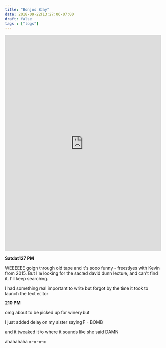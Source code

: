 ```yaml
---
title: "Bonjos Bday"
date: 2018-09-22T13:27:06-07:00
draft: false
tags : ["logs"]
---
```

<iframe width="100%" height="700" scrolling="no" frameborder="no" allow="autoplay" src="https://w.soundcloud.com/player/?url=https%3A//api.soundcloud.com/tracks/503700489%3Fsecret_token%3Ds-gWywQ&color=%2322f5f5&auto_play=false&hide_related=false&show_comments=true&show_user=true&show_reposts=false&show_teaser=true&visual=true"></iframe>

**Satdat127 PM**

WEEEEEE goign through old tape and it's sooo funny - freestlyes with Kevin from 2015. But I'm looking for the sacred david dunn lecture, and can't find it. I'll keep searching.

I had something real important to write but forgot by the time it took to launch the text editor


**210 PM**

omg about to be picked up for winery but

I just added delay on my sister saying F - BOMB

and it tweaked it to where it sounds like she said DAMN

ahahahaha
=-=-=-=
